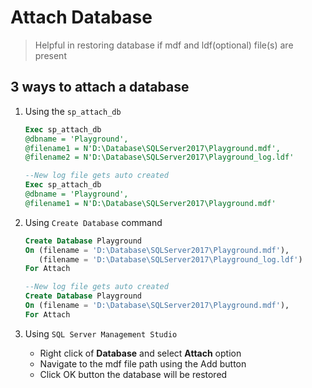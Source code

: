 # Attach Database

> Helpful in restoring database if mdf and ldf(optional) file(s) are present

## 3 ways to attach a database

1. Using the `sp_attach_db`
    ```sql
    Exec sp_attach_db
    @dbname = 'Playground',
    @filename1 = N'D:\Database\SQLServer2017\Playground.mdf',
    @filename2 = N'D:\Database\SQLServer2017\Playground_log.ldf'
    ```

    ```sql
    --New log file gets auto created
    Exec sp_attach_db
    @dbname = 'Playground',
    @filename1 = N'D:\Database\SQLServer2017\Playground.mdf'
    ```

2. Using `Create Database` command
    ```sql
    Create Database Playground
    On (filename = 'D:\Database\SQLServer2017\Playground.mdf'),
       (filename = 'D:\Database\SQLServer2017\Playground_log.ldf')
    For Attach
    ```

    ```sql
    --New log file gets auto created
    Create Database Playground
    On (filename = 'D:\Database\SQLServer2017\Playground.mdf'),
    For Attach
    ```

3. Using `SQL Server Management Studio`
    - Right click of **Database** and select **Attach** option
    - Navigate to the mdf file path using the Add button
    - Click OK button the database will be restored